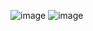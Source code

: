 ![image](https://github.com/user-attachments/assets/87aebe5e-3aae-44d5-8f31-752a7d8f2e64)
![image](https://github.com/user-attachments/assets/d8b00029-0065-43ae-b5ea-e8a87d2e71ad)

